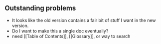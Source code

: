 ## Outstanding problems
- It looks like the old version contains a fair bit of stuff I want in the new version.
- Do I want to make this a single doc eventually?
- need [[Table of Contents]], [[Glossary]], or way to search